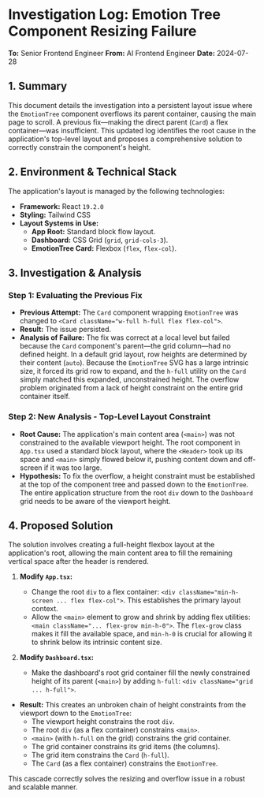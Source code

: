 # Investigation Log: Emotion Tree Component Resizing Failure

**To:** Senior Frontend Engineer
**From:** AI Frontend Engineer
**Date:** 2024-07-28

## 1. Summary

This document details the investigation into a persistent layout issue where the `EmotionTree` component overflows its parent container, causing the main page to scroll. A previous fix—making the direct parent (`Card`) a flex container—was insufficient. This updated log identifies the root cause in the application's top-level layout and proposes a comprehensive solution to correctly constrain the component's height.

## 2. Environment & Technical Stack

The application's layout is managed by the following technologies:

- **Framework:** React `19.2.0`
- **Styling:** Tailwind CSS
- **Layout Systems in Use:**
  - **App Root:** Standard block flow layout.
  - **Dashboard:** CSS Grid (`grid`, `grid-cols-3`).
  - **EmotionTree Card:** Flexbox (`flex`, `flex-col`).

## 3. Investigation & Analysis

### Step 1: Evaluating the Previous Fix

- **Previous Attempt:** The `Card` component wrapping `EmotionTree` was changed to `<Card className="w-full h-full flex flex-col">`.
- **Result:** The issue persisted.
- **Analysis of Failure:** The fix was correct at a local level but failed because the `Card` component's parent—the grid column—had no defined height. In a default grid layout, row heights are determined by their content (`auto`). Because the `EmotionTree` SVG has a large intrinsic size, it forced its grid row to expand, and the `h-full` utility on the `Card` simply matched this expanded, unconstrained height. The overflow problem originated from a lack of height constraint on the entire grid container itself.

### Step 2: New Analysis - Top-Level Layout Constraint

- **Root Cause:** The application's main content area (`<main>`) was not constrained to the available viewport height. The root component in `App.tsx` used a standard block layout, where the `<Header>` took up its space and `<main>` simply flowed below it, pushing content down and off-screen if it was too large.
- **Hypothesis:** To fix the overflow, a height constraint must be established at the top of the component tree and passed down to the `EmotionTree`. The entire application structure from the root `div` down to the `Dashboard` grid needs to be aware of the viewport height.

## 4. Proposed Solution

The solution involves creating a full-height flexbox layout at the application's root, allowing the main content area to fill the remaining vertical space after the header is rendered.

1.  **Modify `App.tsx`:**
    -   Change the root `div` to a flex container: `<div className="min-h-screen ... flex flex-col">`. This establishes the primary layout context.
    -   Allow the `<main>` element to grow and shrink by adding flex utilities: `<main className="... flex-grow min-h-0">`. The `flex-grow` class makes it fill the available space, and `min-h-0` is crucial for allowing it to shrink below its intrinsic content size.

2.  **Modify `Dashboard.tsx`:**
    -   Make the dashboard's root grid container fill the newly constrained height of its parent (`<main>`) by adding `h-full`: `<div className="grid ... h-full">`.

- **Result:** This creates an unbroken chain of height constraints from the viewport down to the `EmotionTree`:
  - The viewport height constrains the root `div`.
  - The root `div` (as a flex container) constrains `<main>`.
  - `<main>` (with `h-full` on the grid) constrains the grid container.
  - The grid container constrains its grid items (the columns).
  - The grid item constrains the `Card` (`h-full`).
  - The `Card` (as a flex container) constrains the `EmotionTree`.

This cascade correctly solves the resizing and overflow issue in a robust and scalable manner.
